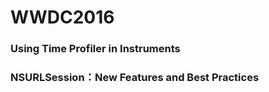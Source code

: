 # WWDC2016

### Using Time Profiler in Instruments

### NSURLSession：New Features and Best Practices